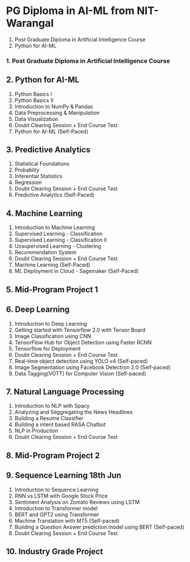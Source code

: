# PG Diploma in AI-ML from NIT-Warangal

1. Post Graduate Diploma in Artificial Intelligence Course
2. Python for AI-ML
### 1. Post Graduate Diploma in Artificial Intelligence Course

## 2. Python for AI-ML
1. Python Basics I
1. Python Basics II
1. Introduction to NumPy & Pandas
1. Data Preprocessing & Manipulation
1. Data Visualization
1. Doubt Clearing Session + End Course Test
1. Python for AI-ML (Self-Paced)


## 3. Predictive Analytics
1. Statistical Foundations
1. Probablity
1. Inferential Statistics
1. Regression
1. Doubt Clearing Session + End Course Test
1. Predictive Analytics (Self-Paced)

## 4. Machine Learning
1. Introduction to Machine Learning
1. Supervised Learning - Classification
1. Supervised Learning - Classification II
1. Unsupervised Learning - Clustering
1. Recommendation System
1. Doubt Clearing Session + End Course Test
1. Machine Learning (Self-Paced)
1. ML Deployment in Cloud - Sagemaker (Self-Paced)

## 5. Mid-Program Project 1 

## 6. Deep Learning
1. Introduction to Deep Learning
1. Getting started with Tensorflow 2.0 with Tensor Board
1. Image Classification using CNN
1. TensorFlow Hub for Object Detection using Faster RCNN
1. Tensorflow for Deployment
1. Doubt Clearing Session + End Course Test
1. Real-time object detection using YOLO v4 (Self-paced)
1. Image Segmentation using Facebook Detectron 2.0 (Self-paced)
1. Data Tagging(VOTT) for Computer Vision (Self-paced)

## 7. Natural Language Processing  
1. Introduction to NLP with Spacy
1. Analyzing and Seggregating the News Headlines
1. Building a Resume Classifier
1. Building a intent based RASA Chatbot
1. NLP in Production
1. Doubt Clearing Session + End Course Test

## 8. Mid-Program Project 2   

## 9. Sequence Learning 18th Jun
1. Introduction to Sequence Learning
1. RNN vs LSTM with Google Stock Price
1. Sentiment Analysis on Zomato Reviews using LSTM
1. Introduction to Transformer model
1. BERT and GPT2 using Transformer
1. Machine Translation with MT5 (Self-paced)
1. Building a Question Answer prediction model using BERT (Self-paced)
1. Doubt Clearing Session + End Course Test

## 10. Industry Grade Project 
